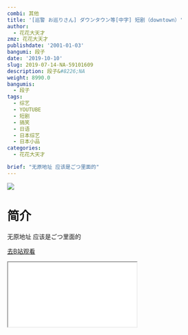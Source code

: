 ```yaml
---
combi: 其他
title: '[巡警 お巡りさん] ダウンタウン等[中字] 短剧（downtown）'
author:
  - 花花大天才
zmz: 花花大天才
publishdate: '2001-01-03'
bangumi: 段子
date: '2019-10-10'
slug: 2019-07-14-NA-59101609
description: 段子&#8226;NA
weight: 8990.0
bangumis:
  - 段子
tags:
  - 综艺
  - YOUTUBE
  - 短剧
  - 搞笑
  - 日语
  - 日本综艺
  - 日本小品
categories:
  - 花花大天才

brief: "无原地址 应该是ごつ里面的"
---
```

![](https://raw.githubusercontent.com/tcgriffith/owaraisite/master/static/tmpimg/6eef2218df34481f26cd354a9659915aca1509fa.jpg.480.jpg)
# 简介  
无原地址 应该是ごつ里面的  

[去B站观看](https://www.bilibili.com/video/av59101609/)
<div class ="resp-container"><iframe class="testiframe" src="//player.bilibili.com/player.html?aid=59101609"", scrolling="no", allowfullscreen="true" > </iframe></div> 
